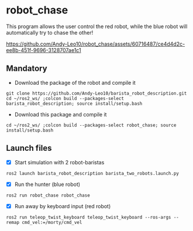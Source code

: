 # robot_chase

This program allows the user control the red robot, while the blue robot will automatically try to chase the other!

https://github.com/Andy-Leo10/robot_chase/assets/60716487/ce4d4d2c-ee8b-451f-9696-3128707ae1c1

## Mandatory
+ Download the package of the robot and compile it
```
git clone https://github.com/Andy-Leo10/barista_robot_description.git
cd ~/ros2_ws/ ;colcon build --packages-select barista_robot_description; source install/setup.bash
```
+ Download this package and compile it
```
cd ~/ros2_ws/ ;colcon build --packages-select robot_chase; source install/setup.bash
```

## Launch files
- [x] Start simulation with 2 robot-baristas
```
ros2 launch barista_robot_description barista_two_robots.launch.py
```
- [x] Run the hunter (blue robot)
```
ros2 run robot_chase robot_chase
```
- [x] Run away by keyboard input (red robot)
```
ros2 run teleop_twist_keyboard teleop_twist_keyboard --ros-args --remap cmd_vel:=/morty/cmd_vel
```



